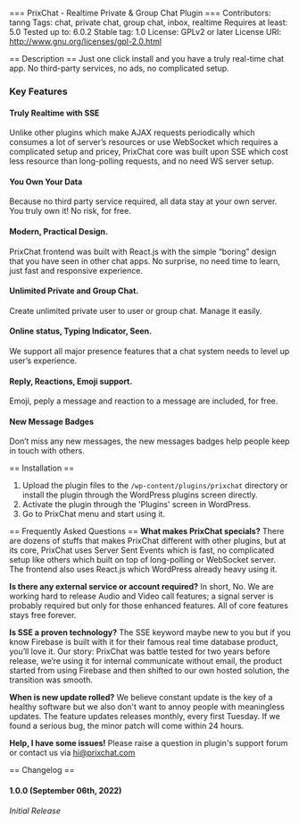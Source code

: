 === PrixChat - Realtime Private & Group Chat Plugin  ===
Contributors: tanng
Tags: chat, private chat, group chat, inbox, realtime 
Requires at least: 5.0
Tested up to: 6.0.2
Stable tag: 1.0
License: GPLv2 or later
License URI: http://www.gnu.org/licenses/gpl-2.0.html

== Description ==
Just one click install and you have a truly real-time chat app. No third-party services, no ads, no complicated setup.

### Key Features

#### Truly Realtime with SSE
Unlike other plugins which make AJAX requests periodically which consumes a lot of server’s resources or use WebSocket which requires a complicated setup and pricey, PrixChat core was built upon SSE which cost less resource than long-polling requests, and no need WS server setup.

#### You Own Your Data
Because no third party service required, all data stay at your own server. You truly own it! No risk, for free.

#### Modern, Practical Design.
PrixChat frontend was built with React.js with the simple “boring” design that you have seen in other chat apps. No surprise, no need time to learn, just fast and responsive experience.

#### Unlimited Private and Group Chat.
Create unlimited private user to user or group chat. Manage it easily. 

#### Online status, Typing Indicator, Seen.
We support all major presence features that a chat system needs to level up user’s experience. 

#### Reply, Reactions, Emoji support.
Emoji, peply a message and reaction to a message are included, for free.

#### New Message Badges 
Don’t miss any new messages, the new messages badges help people keep in touch with others.

== Installation ==
1. Upload the plugin files to the `/wp-content/plugins/prixchat` directory or install the plugin through the WordPress plugins screen directly.
1. Activate the plugin through the 'Plugins' screen in WordPress.
1. Go to PrixChat menu and start using it.

== Frequently Asked Questions ==
**What makes PrixChat specials?**
There are dozens of stuffs that makes PrixChat different with other plugins, but at its core, PrixChat uses Server Sent Events which is fast, no complicated setup like others which built on top of long-polling or WebSocket server. The frontend also uses React.js which WordPress already heavy using it. 

**Is there any external service or account required?**
In short, No.
We are working hard to release Audio and Video call features; a signal server is probably required but only for those enhanced features. All of core features stays free forever. 

**Is SSE a proven technology?**
The SSE keyword maybe new to you but if you know Firebase is built with it for their famous real time database product, you’ll love it. 
Our story: PrixChat was battle tested for two years before release, we’re using it for internal communicate without email, the product started from using Firebase and then shifted to our own hosted solution, the transition was smooth.

**When is new update rolled?**
We believe constant update is the key of a healthy software but we also don't want to annoy people with meaningless updates.
The feature updates releases monthly, every first Tuesday.
If we found a serious bug, the minor patch will come within 24 hours.

**Help, I have some issues!**
Please raise a question in plugin's support forum or contact us via hi@prixchat.com

== Changelog ==

#### 1.0.0 (September 06th, 2022)
*Initial Release*
